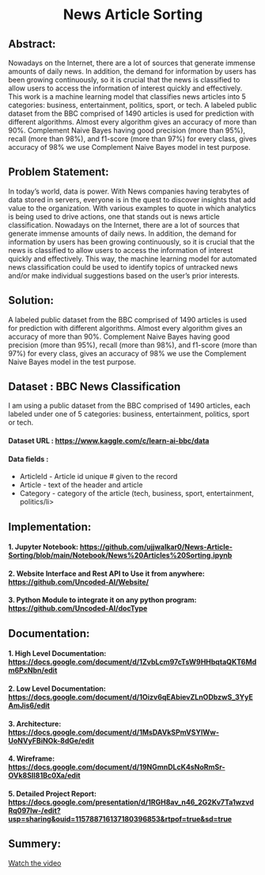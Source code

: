 <h1 align="center">News Article Sorting</h1>

## Abstract:

Nowadays on the Internet, there are a lot of sources that generate immense amounts of daily news. In addition, the demand for information by users has been growing continuously, so it is crucial that the news is classified to allow users to access the information of interest quickly and effectively. This work is a machine learning model that classifies news articles into 5 categories: business, entertainment, politics, sport, or tech. A labeled public dataset from the BBC comprised of 1490 articles is used for prediction with different algorithms. Almost every algorithm gives an accuracy of more than 90%. Complement Naive Bayes having good precision (more than 95%), recall (more than 98%), and f1-score (more than 97%) for every class, gives accuracy of 98% we use Complement Naive Bayes model in test purpose.

## Problem Statement:

In today’s world, data is power. With News companies having terabytes of data stored in servers, everyone is in the quest to discover insights that add value to the organization. With various examples to quote in which analytics is being used to drive actions, one that stands out is news article classification. Nowadays on the Internet, there are a lot of sources that generate immense amounts of daily news. In addition, the demand for information by users has been growing continuously, so it is crucial that the news is classified to allow users to access the information of interest quickly and effectively. This way, the machine learning model for automated news classification could be used to identify topics of untracked news and/or make individual suggestions based on the user’s prior interests.

## Solution:
A labeled public dataset from the BBC comprised of 1490 articles is used for prediction with different algorithms. Almost every algorithm gives an accuracy of more than 90%. Complement Naive Bayes having good precision (more than 95%), recall (more than 98%), and f1-score (more than 97%) for every class, gives an accuracy of 98% we use the Complement Naive Bayes model in the test purpose.

## Dataset : BBC News Classification

I am using a public dataset from the BBC comprised of 1490 articles, each labeled under one of 5 categories: business, entertainment, politics, sport or tech.

#### Dataset URL : https://www.kaggle.com/c/learn-ai-bbc/data
#### Data fields :
  * ArticleId - Article id unique # given to the record
  * Article - text of the header and article
  * Category - category of the article (tech, business, sport, entertainment, politics/li>


## Implementation:

#### 1. Jupyter Notebook: https://github.com/ujjwalkar0/News-Article-Sorting/blob/main/Notebook/News%20Articles%20Sorting.ipynb
#### 2. Website Interface and Rest API to Use it from anywhere: https://github.com/Uncoded-AI/Website/
#### 3. Python Module to integrate it on any python program: https://github.com/Uncoded-AI/docType

## Documentation:

#### 1. High Level Documentation: https://docs.google.com/document/d/1ZvbLcm97cTsW9HHbqtaQKT6Mdm6PxNbn/edit
#### 2. Low Level Documentation: https://docs.google.com/document/d/1Oizv6qEAbievZLnODbzwS_3YyEAmJis6/edit
#### 3. Architecture: https://docs.google.com/document/d/1MsDAVkSPmVSYlWw-UoNVyFBiNOk-8dGe/edit
#### 4. Wireframe: https://docs.google.com/document/d/19NGmnDLcK4sNoRmSr-OVk8SIl81Bc0Xa/edit
#### 5. Detailed Project Report: https://docs.google.com/presentation/d/1RGH8av_n46_2G2Kv7Ta1wzvdRq097lw-/edit?usp=sharing&ouid=115788716137180396853&rtpof=true&sd=true

## Summery:

[Watch the video](https://youtu.be/lPGTMgh5_j8)
